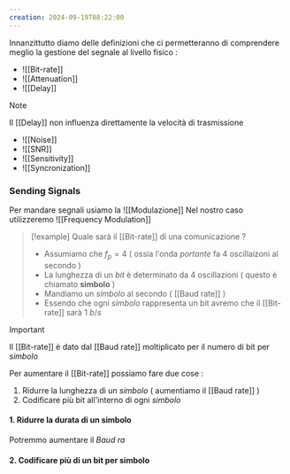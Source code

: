```yaml
---
creation: 2024-09-19T08:22:00
---
```

Innanzittutto diamo delle definizioni che ci permetteranno di comprendere meglio la gestione del segnale al livello fisico : 
+ ![[Bit-rate]]
+ ![[Attenuation]]
+ ![[Delay]]
>[!note] 
>Il [[Delay]] non influenza direttamente la velocità di trasmissione
+ ![[Noise]]
+ ![[SNR]]
+ ![[Sensitivity]]
+ ![[Syncronization]]
### Sending Signals

Per mandare segnali usiamo la ![[Modulazione]]
Nel nostro caso utilizzeremo ![[Frequency Modulation]]
>[!example] 
>Quale sarà il [[Bit-rate]] di una comunicazione ?
>+ Assumiamo che $f_p = 4$ ( ossia l'onda *portante* fa 4 oscillaizoni al secondo )
>+ La lunghezza di un *bit* è determinato da 4 oscillazioni ( questo è chiamato **simbolo** )
>+ Mandiamo un *simbolo* al secondo ( [[Baud rate]] )
>+ Essendo che ogni *simbolo* rappresenta un bit avremo che il [[Bit-rate]] sarà $1 \ b/s$ 

>[!important] 
>Il [[Bit-rate]] è dato dal [[Baud rate]] moltiplicato per il numero di bit per *simbolo*

Per aumentare il [[Bit-rate]] possiamo fare due cose : 
1. Ridurre la lunghezza di un *simbolo* ( aumentiamo il [[Baud rate]] )
2. Codificare più bit all'interno di ogni *simbolo*

#### 1. Ridurre la durata di un simbolo

Potremmo aumentare il *Baud ra*

#### 2. Codificare più di un bit per simbolo
